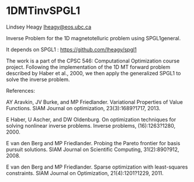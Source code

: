 1DMTinvSPGL1
============

Lindsey Heagy
lheagy@eos.ubc.ca



Inverse Problem for the 1D magnetotelluric problem using SPGL1general. 

It depends on SPGL1 : https://github.com/lheagy/spgl1


The work is a part of the CPSC 546: Computational Optimization course 
project. Following the implementation of the 1D MT forward problem 
described by Haber et al., 2000, we then apply the generalized SPGL1 to
solve the inverse problem.


References: 

AY Aravkin, JV Burke, and MP Friedlander. Variational Properties of Value 
    Functions. SIAM Journal on optimization, 23(3):1689?1717, 2013.

E Haber, U Ascher, and DW Oldenburg. On optimization techniques for solving 
    nonlinear inverse problems. Inverse problems, (16):1263?1280, 2000.

E van den Berg and MP Friedlander. Probing the Pareto frontier for basis 
    pursuit solutions. SIAM Journal on Scientific Computing, 31(2):890?912, 
    2008.

E van den Berg and MP Friedlander. Sparse optimization with least-squares 
    constraints. SIAM Journal on Optimization, 21(4):1201?1229, 2011.
